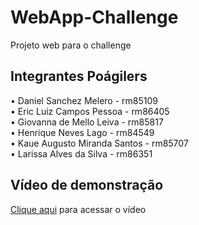 # WebApp-Challenge
Projeto web para o challenge 

## Integrantes Poágilers

• Daniel Sanchez Melero             - rm85109<br>
• Eric Luiz Campos Pessoa           - rm86405<br>
• Giovanna de Mello Leiva          - rm85817<br>
• Henrique Neves Lago              - rm84549<br>
• Kaue Augusto Miranda Santos      - rm85707<br>
• Larissa Alves da Silva           - rm86351<br>


## Vídeo de demonstração

<a href="https://youtu.be/T8hfuZthIGU">Clique aqui</a> para acessar o vídeo
